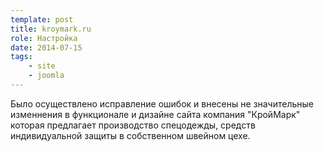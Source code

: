 ```yaml
---
template: post
title: kroymark.ru
role: Настройка
date: 2014-07-15
tags:
    - site
    - joomla
---
```


Было осуществлено исправление ошибок и внесены не значительные изменнения в функционале и дизайне сайта компания "КройМарк" 
которая предлагает производство спецодежды, средств индивидуальной защиты в собственном швейном цехе.
